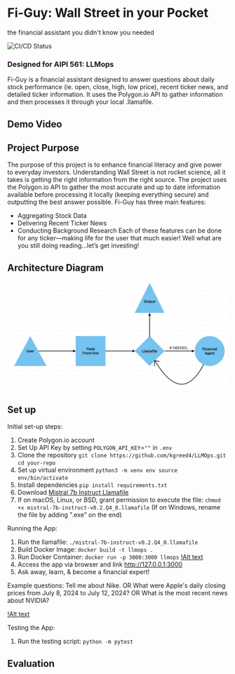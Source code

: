 # Fi-Guy: Wall Street in your Pocket
the financial assistant you didn't know you needed

![CI/CD Status](https://github.com/kgreed4/llmops/actions/workflows/cicd.yml/badge.svg)

### Designed for AIPI 561: LLMops
Fi-Guy is a financial assistant designed to answer questions about daily stock performance (ie. open, close, high, low price), recent ticker news, and detailed ticker information. It uses the Polygon.io API to gather information and then processes it through your local .llamafile. 

## Demo Video

## Project Purpose
The purpose of this project is to enhance financial literacy and give power to everyday investors. Understanding Wall Street is not rocket science, all it takes is getting the right information from the right source. The project uses the Polygon.io API to gather the most accurate and up to date information available before processing it locally (keeping everything secure) and outputting the best answer possible. Fi-Guy has three main features: 
- Aggregating Stock Data
- Delivering Recent Ticker News
- Conducting Background Research
Each of these features can be done for any ticker—making life for the user that much easier! Well what are you still doing reading…let’s get investing!

## Architecture Diagram
![Alt text](https://github.com/kgreed4/LLMOps/blob/main/arch_llmops.png?raw=true)

## Set up
Initial set-up steps:
1. Create Polygon.io account 
2. Set Up API Key by setting `POLYGON_API_KEY`=`""` in `.env`
3. Clone the repository 
`git clone https://github.com/kgreed4/LLMOps.git`
`cd your-repo`
4. Set up virtual environment
`python3 -m venv env source env/bin/activate`
5. Install dependencies
`pip install requirements.txt`
6. Download [Mistral 7b Instruct Llamafile](https://huggingface.co/Mozilla/Mistral-7B-Instruct-v0.2-llamafile/resolve/main/mistral-7b-instruct-v0.2.Q4_0.llamafile?download=true)
7. If on macOS, Linux, or BSD, grant permission to execute the file:
`chmod +x mistral-7b-instruct-v0.2.Q4_0.llamafile`
(If on Windows, rename the file by adding ".exe" on the end)

Running the App:
1. Run the llamafile: `./mistral-7b-instruct-v0.2.Q4_0.llamafile`
2. Build Docker Image: `docker build -t llmops .`
3. Run Docker Container: `docker run -p 3000:3000 llmops`
[!Alt text](https://github.com/kgreed4/LLMOps/blob/main/running-locally.png?raw=true)
4. Access the app via browser and link http://127.0.0.1:3000
5. Ask away, learn, & become a financial expert!

Example questions: Tell me about Nike. 
                    OR
What were Apple's daily closing prices from July 8, 2024 to July 12, 2024?
                    OR
What is the most recent news about NVIDIA?

[!Alt text](https://github.com/kgreed4/LLMOps/blob/main/quest-ex.png?raw=true)

Testing the App:
1. Run the testing script: `python -m pytest`

## Evaluation